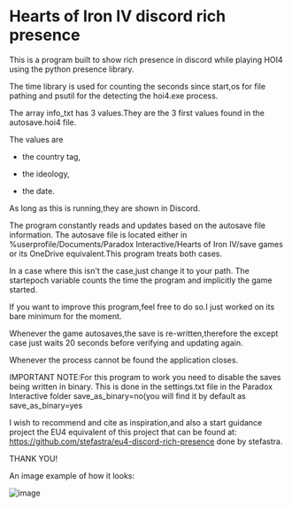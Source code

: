 # 	Hearts of Iron IV discord rich presence
This is a program built to show rich presence in discord while playing HOI4 using the python presence library.

The time library is used for counting the seconds since start,os for file pathing and psutil for the detecting
the hoi4.exe process.

The array info_txt has 3 values.They are the 3 first values found in the autosave.hoi4 file.

The values are

* the country tag,

* the ideology,

* the date.

As long as this is running,they are shown in Discord.

The program constantly reads and updates based on the autosave file information.
The autosave file is located either in %userprofile/Documents/Paradox Interactive/Hearts of Iron IV/save games
or its OneDrive equivalent.This program treats both cases.

In a case where this isn't the case,just change it to your path.
The startepoch variable counts the time the program and implicitly the game started.

If you want to improve this program,feel free to do so.I just worked on its bare minimum for the moment.

Whenever the game autosaves,the save is re-written,therefore the except case just waits 20 seconds before
verifying and updating again.

Whenever the process cannot be found the application closes.

IMPORTANT NOTE:For this program to work you need to disable the saves being written in binary.
               This is done in the settings.txt file in the Paradox Interactive folder
             save_as_binary=no(you will find it by default as save_as_binary=yes

I wish to recommend and cite as inspiration,and also a start guidance project 
the EU4 equivalent of this project that can be found at:
https://github.com/stefastra/eu4-discord-rich-presence done by stefastra.

THANK YOU!

An image example of how it looks:

![image](https://user-images.githubusercontent.com/88626764/163652812-bccfc672-550a-462c-835a-47463b3db3a0.png)

